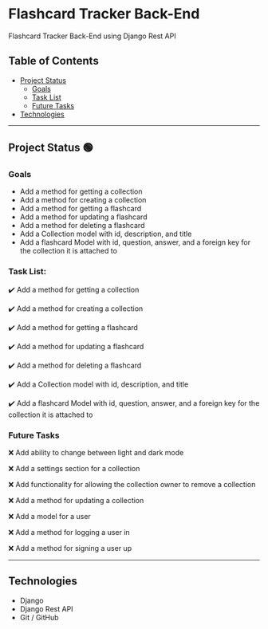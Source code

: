 # Flashcard Tracker Back-End

Flashcard Tracker Back-End using Django Rest API

## Table of Contents
- [Project Status](#project-status)
   - [Goals](#goals)
   - [Task List](#task-list)
   - [Future Tasks](#future-tasks)
- [Technologies](#technologies)

---
## Project Status :green_circle:

### Goals
- Add a method for getting a collection
- Add a method for creating a collection
- Add a method for getting a flashcard
- Add a method for updating a flashcard
- Add a method for deleting a flashcard
- Add a Collection model with id, description, and title
- Add a flashcard Model with id, question, answer, and a foreign key for the collection it is attached to

### Task List: 

:heavy_check_mark: Add a method for getting a collection

:heavy_check_mark: Add a method for creating a collection

:heavy_check_mark: Add a method for getting a flashcard

:heavy_check_mark: Add a method for updating a flashcard

:heavy_check_mark: Add a method for deleting a flashcard

:heavy_check_mark: Add a Collection model with id, description, and title

:heavy_check_mark: Add a flashcard Model with id, question, answer, and a foreign key for the collection it is attached to

<!--- 
Emojis for the Task List:
DONE =      :heavy_check_mark:
NOT DONE =  :x:
WIP =       :recycle:
BUGGED =    :warning:
 --->

### Future Tasks  
:x: Add ability to change between light and dark mode 

:x: Add a settings section for a collection

:x: Add functionality for allowing the collection owner to remove a collection

:x: Add a method for updating a collection

:x: Add a model for a user

:x: Add a method for logging a user in

:x: Add a method for signing a user up 

---
## Technologies
- Django 
- Django Rest API
- Git / GitHub
